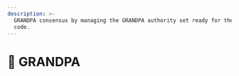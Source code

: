 ```yaml
---
description: >-
  GRANDPA consensus by managing the GRANDPA authority set ready for the native
  code.
---
```


# 👴 GRANDPA

